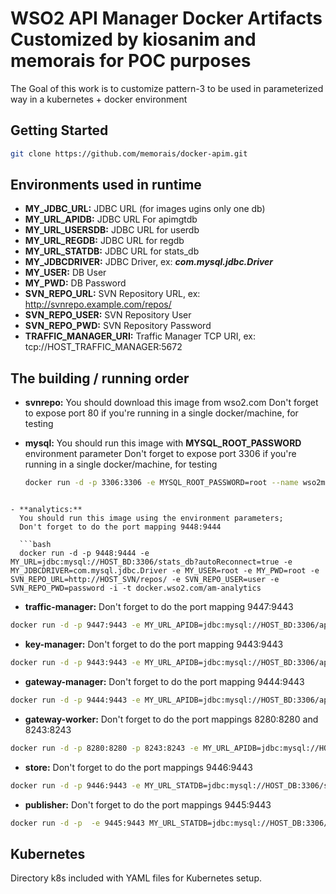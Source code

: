 # WSO2 API Manager Docker Artifacts Customized by kiosanim and memorais for POC purposes

The Goal of this work is to customize pattern-3 to be used in parameterized way in a kubernetes + docker environment

## Getting Started

```bash
git clone https://github.com/memorais/docker-apim.git
```

## Environments used in runtime

- **MY_JDBC_URL:** JDBC URL (for images ugins only one db)
- **MY_URL_APIDB:** JDBC URL For apimgtdb
- **MY_URL_USERSDB:** JDBC URL for userdb
- **MY_URL_REGDB:** JDBC URL for regdb
- **MY_URL_STATDB:** JDBC URL for stats_db
- **MY_JDBCDRIVER:** JDBC Driver, ex: ***com.mysql.jdbc.Driver***
- **MY_USER:** DB User
- **MY_PWD:** DB Password
- **SVN_REPO_URL:** SVN Repository URL, ex: http://svnrepo.example.com/repos/
- **SVN_REPO_USER:** SVN Repository User
- **SVN_REPO_PWD:** SVN Repository Password
- **TRAFFIC_MANAGER_URI:** Traffic Manager TCP URI, ex: tcp://HOST_TRAFFIC_MANAGER:5672

## The building / running order

- **svnrepo:**
  You should download this image from wso2.com
  Don't forget to expose port 80 if you're running in a single docker/machine, for testing

- **mysql:**
  You should run this image with **MYSQL_ROOT_PASSWORD** environment parameter
  Don't forget to expose port 3306 if you're running in a single docker/machine, for testing

  ```bash
  docker run -d -p 3306:3306 -e MYSQL_ROOT_PASSWORD=root --name wso2mysql wso2/mysqldb
```

- **analytics:**
  You should run this image using the environment parameters;
  Don't forget to do the port mapping 9448:9444

  ```bash
  docker run -d -p 9448:9444 -e MY_URL=jdbc:mysql://HOST_BD:3306/stats_db?autoReconnect=true -e MY_JDBCDRIVER=com.mysql.jdbc.Driver -e MY_USER=root -e MY_PWD=root -e SVN_REPO_URL=http://HOST_SVN/repos/ -e SVN_REPO_USER=user -e SVN_REPO_PWD=password -i -t docker.wso2.com/am-analytics
```
- **traffic-manager:**
  Don't forget to do the port mapping 9447:9443
```bash
docker run -d -p 9447:9443 -e MY_URL_APIDB=jdbc:mysql://HOST_BD:3306/apimgtdb?autoReconnect=true -e MY_URL_USERSDB=jdbc:mysql://HOST_BD:3306/userdb?autoReconnect=true -e MY_URL_REGDB=jdbc:mysql://HOST_BD:3306/regdb?autoReconnect=true -e MY_JDBCDRIVER=com.mysql.jdbc.Driver -e MY_USER=root -e MY_PWD=root -e SVN_REPO_URL=http://HOSTNAME/repos/ -e SVN_REPO_USER=user -e SVN_REPO_PWD=password   --name traffic-manager  -i -t docker.wso2.com/traffic-manager
```

- **key-manager:**
  Don't forget to do the port mapping 9443:9443
```bash
docker run -d -p 9443:9443 -e MY_URL_APIDB=jdbc:mysql://HOST_BD:3306/apimgtdb?autoReconnect=true -e MY_URL_USERSDB=jdbc:mysql://HOST_BD:3306/userdb?autoReconnect=true -e MY_URL_REGDB=jdbc:mysql://HOST_BD:3306/regdb?autoReconnect=true -e MY_JDBCDRIVER=com.mysql.jdbc.Driver -e MY_USER=root -e MY_PWD=root -e SVN_REPO_URL=http://HOSTNAME/repos/ -e SVN_REPO_USER=user -e SVN_REPO_PWD=password -e ANALYTICS_URL=tcp://HOST_ANALYTICS:7612 -e ANALYTICS_SSL_URL=ssl://HOST_ANALYTICS:7712 -e ANALYTICS_USER=admin -e ANALYTICS_PWD=admin -e ANALYTICS_REST_URL=https://HOST_ANALYTICS:9444 -e ANALYTICS_REST_USER=admin -e ANALYTICS_REST_PWD=admin -e GW_MANAGER_URL=https://GW_MANAGER:9443/services -e GW_ENDPOINT=http://GE_WORKER:8280,https://GW_WORKER:8243 -e TM_THR_REC_GROUP_URL=tcp://traffic-manager:9611 -e TM_THR_AUTH_URL=ssl://traffic-manager:9711 -e TM_URL=https://traffic-manager:9443/services/ --name keymanager -i -t docker.wso2.com/keymanager
```

- **gateway-manager:**
  Don't forget to do the port mapping 9444:9443
```bash
docker run -d -p 9444:9443 -e MY_URL_APIDB=jdbc:mysql://HOST_BD:3306/apimgtdb?autoReconnect=true -e MY_URL_USERSDB=jdbc:mysql://HOST_BD:3306/userdb?autoReconnect=true -e MY_URL_REGDB=jdbc:mysql://HOST_BD:3306/regdb?autoReconnect=true -e MY_JDBCDRIVER=com.mysql.jdbc.Driver -e MY_USER=root -e MY_PWD=root -e SVN_REPO_URL=http://HOSTNAME/repos/ -e SVN_REPO_USER=user -e SVN_REPO_PWD=password -e ANALYTICS_URL=tcp://HOST_ANALYTICS:7612 -e ANALYTICS_SSL_URL=ssl://HOST_ANALYTICS:7712 -e ANALYTICS_USER=admin -e ANALYTICS_PWD=admin -e ANALYTICS_REST_URL=https://HOST_ANALYTICS:9444 -e ANALYTICS_REST_USER=admin -e ANALYTICS_REST_PWD=admin -e GW_MANAGER_URL=https://GW_MANAGER:9443/services -e GW_ENDPOINT=http://GE_WORKER:8280,https://GW_WORKER:8243 -e KM_URL=https://KEYMANAGER:9443/services/ -e STORE_URL=https://STORE:9446/store -e TM_URL=https://TRAFFIC_MANAGER:9443/services/ -e TM_THR_REC_GROUP_URL=tcp://traffic-manager:9611 -e TM_THR_AUTH_URL=ssl://traffic-manager:9711 -e JMS_URL=tcp://traffic-manager:5672  --name gateway-manager -i -t docker.wso2.com/gateway-manager
```

- **gateway-worker:**
  Don't forget to do the port mappings 8280:8280 and 8243:8243
```bash
docker run -d -p 8280:8280 -p 8243:8243 -e MY_URL_APIDB=jdbc:mysql://HOST_BD:3306/apimgtdb?autoReconnect=true -e MY_URL_USERSDB=jdbc:mysql://HOST_BD:3306/userdb?autoReconnect=true -e MY_URL_REGDB=jdbc:mysql://HOST_BD:3306/regdb?autoReconnect=true -e MY_JDBCDRIVER=com.mysql.jdbc.Driver -e MY_USER=root -e MY_PWD=root -e SVN_REPO_URL=http://HOSTNAME/repos/ -e SVN_REPO_USER=user -e SVN_REPO_PWD=password -e ANALYTICS_URL=tcp://HOST_ANALYTICS:7612 -e ANALYTICS_SSL_URL=ssl://HOST_ANALYTICS:7712 -e ANALYTICS_USER=admin -e ANALYTICS_PWD=admin -e ANALYTICS_REST_URL=https://HOST_ANALYTICS:9444 -e ANALYTICS_REST_USER=admin -e ANALYTICS_REST_PWD=admin -e GW_MANAGER_URL=https://GW_MANAGER:9443/services -e GW_ENDPOINT=http://GE_WORKER:8280,https://GW_WORKER:8243 -e KM_URL=https://KEYMANAGER:9443/services/ -e STORE_URL=https://STORE:9446/store -e TM_URL=https://TRAFFIC_MANAGER:9443/services/ -e TM_THR_REC_GROUP_URL=tcp://traffic-manager:9611 -e TM_THR_AUTH_URL=ssl://traffic-manager:9711 -e JMS_URL=tcp://traffic-manager:5672  --name gateway-worker -i -t docker.wso2.com/gateway-worker
```

- **store:**
  Don't forget to do the port mappings 9446:9443
```bash
docker run -d -p 9446:9443 -e MY_URL_STATDB=jdbc:mysql://HOST_DB:3306/stats_db?autoReconnect=true\&amp;relaxAutoCommit=true -e MY_URL_APIDB=jdbc:mysql://HOST_BD:3306/apimgtdb?autoReconnect=true -e MY_URL_USERSDB=jdbc:mysql://HOST_BD:3306/userdb?autoReconnect=true -e MY_URL_REGDB=jdbc:mysql://HOST_BD:3306/regdb?autoReconnect=true -e MY_JDBCDRIVER=com.mysql.jdbc.Driver -e MY_USER=root -e MY_PWD=root -e SVN_REPO_URL=http://HOSTNAME/repos/ -e SVN_REPO_USER=user -e SVN_REPO_PWD=password -e ANALYTICS_URL=tcp://HOST_ANALYTICS:7612 -e ANALYTICS_SSL_URL=ssl://HOST_ANALYTICS:7712 -e ANALYTICS_USER=admin -e ANALYTICS_PWD=admin -e ANALYTICS_REST_URL=https://HOST_ANALYTICS:9444 -e ANALYTICS_REST_USER=admin -e ANALYTICS_REST_PWD=admin -e KM_URL=https://keymanager:9443/services/ -e GW_MANAGER_URL=https://GW_MANAGER:9443/services -e GW_REVOKE_URL=https://gateway-worker:8243/revoke  --name store -i -t docker.wso2.com/store
```

- **publisher:**
  Don't forget to do the port mappings  9445:9443
```bash
docker run -d -p  -e 9445:9443 MY_URL_STATDB=jdbc:mysql://HOST_DB:3306/stats_db?autoReconnect=true\&amp;relaxAutoCommit=true -e MY_URL_APIDB=jdbc:mysql://HOST_BD:3306/apimgtdb?autoReconnect=true -e MY_URL_USERSDB=jdbc:mysql://HOST_BD:3306/userdb?autoReconnect=true -e MY_URL_REGDB=jdbc:mysql://HOST_BD:3306/regdb?autoReconnect=true -e TRAFFIC_MANAGER_URI=tcp://HOST_TRAFFIC_MANAGER:<PORT|5672> -e MY_JDBCDRIVER=com.mysql.jdbc.Driver -e MY_USER=root -e MY_PWD=root -e SVN_REPO_URL=http://HOSTNAME/repos/ -e SVN_REPO_USER=user -e SVN_REPO_PWD=password  -e ANALYTICS_URL=tcp://HOST_ANALYTICS:7612 -e ANALYTICS_SSL_URL=ssl://HOST_ANALYTICS:7712 -e ANALYTICS_USER=admin -e ANALYTICS_PWD=admin -e ANALYTICS_REST_URL=https://HOST_ANALYTICS:9444 -e ANALYTICS_REST_USER=admin -e ANALYTICS_REST_PWD=admin --name publisher -i -t docker.wso2.com/publisher
```

## Kubernetes

Directory k8s included with YAML files for Kubernetes setup.
